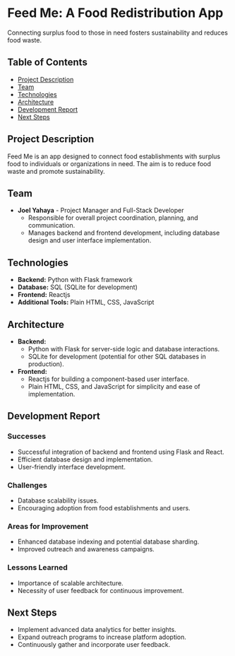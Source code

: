 # Feed Me: A Food Redistribution App

Connecting surplus food to those in need fosters sustainability and reduces food waste.

## Table of Contents

- [Project Description](#project-description)
- [Team](#team)
- [Technologies](#technologies)
- [Architecture](#architecture)
- [Development Report](#development-report)
- [Next Steps](#next-steps)

## Project Description

Feed Me is an app designed to connect food establishments with surplus food to individuals or organizations in need. The aim is to reduce food waste and promote sustainability.

## Team

- **Joel Yahaya** - Project Manager and Full-Stack Developer
  - Responsible for overall project coordination, planning, and communication.
  - Manages backend and frontend development, including database design and user interface implementation.

## Technologies

- **Backend:** Python with Flask framework
- **Database:** SQL (SQLite for development)
- **Frontend:** Reactjs
- **Additional Tools:** Plain HTML, CSS, JavaScript

## Architecture

- **Backend:** 
  - Python with Flask for server-side logic and database interactions.
  - SQLite for development (potential for other SQL databases in production).
- **Frontend:** 
  - Reactjs for building a component-based user interface.
  - Plain HTML, CSS, and JavaScript for simplicity and ease of implementation.

## Development Report

### Successes
- Successful integration of backend and frontend using Flask and React.
- Efficient database design and implementation.
- User-friendly interface development.

### Challenges
- Database scalability issues.
- Encouraging adoption from food establishments and users.

### Areas for Improvement
- Enhanced database indexing and potential database sharding.
- Improved outreach and awareness campaigns.

### Lessons Learned
- Importance of scalable architecture.
- Necessity of user feedback for continuous improvement.

## Next Steps

- Implement advanced data analytics for better insights.
- Expand outreach programs to increase platform adoption.
- Continuously gather and incorporate user feedback.

